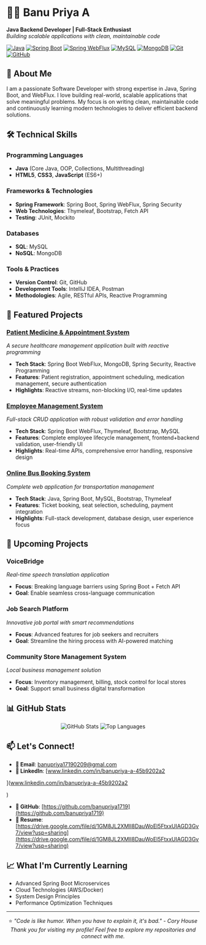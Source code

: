 # 👩‍💻 Banu Priya A

**Java Backend Developer | Full-Stack Enthusiast**  
*Building scalable applications with clean, maintainable code*

[![Java](https://img.shields.io/badge/Java-ED8B00?style=for-the-badge&logo=java&logoColor=white)](https://java.com)
[![Spring Boot](https://img.shields.io/badge/Spring_Boot-6DB33F?style=for-the-badge&logo=spring-boot&logoColor=white)](https://spring.io/projects/spring-boot)
[![Spring WebFlux](https://img.shields.io/badge/Spring_WebFlux-6DB33F?style=for-the-badge&logo=spring&logoColor=white)](https://spring.io/reactive)
[![MySQL](https://img.shields.io/badge/MySQL-4479A1?style=for-the-badge&logo=mysql&logoColor=white)](https://mysql.com)
[![MongoDB](https://img.shields.io/badge/MongoDB-47A248?style=for-the-badge&logo=mongodb&logoColor=white)](https://mongodb.com)
[![Git](https://img.shields.io/badge/Git-F05032?style=for-the-badge&logo=git&logoColor=white)](https://git-scm.com)
[![GitHub](https://img.shields.io/badge/GitHub-181717?style=for-the-badge&logo=github&logoColor=white)](https://github.com)

## 👋 About Me

I am a passionate Software Developer with strong expertise in Java, Spring Boot, and WebFlux. I love building real-world, scalable applications that solve meaningful problems. My focus is on writing clean, maintainable code and continuously learning modern technologies to deliver efficient backend solutions.

## 🛠 Technical Skills

### **Programming Languages**
- **Java** (Core Java, OOP, Collections, Multithreading)
- **HTML5**, **CSS3**, **JavaScript** (ES6+)

### **Frameworks & Technologies**
- **Spring Framework**: Spring Boot, Spring WebFlux, Spring Security
- **Web Technologies**: Thymeleaf, Bootstrap, Fetch API
- **Testing**: JUnit, Mockito

### **Databases**
- **SQL**: MySQL
- **NoSQL**: MongoDB

### **Tools & Practices**
- **Version Control**: Git, GitHub
- **Development Tools**: IntelliJ IDEA, Postman
- **Methodologies**: Agile, RESTful APIs, Reactive Programming

## 🚀 Featured Projects

### **[Patient Medicine & Appointment System](https://github.com/yourusername/patient-medicine-system)**
*A secure healthcare management application built with reactive programming*
- **Tech Stack**: Spring Boot WebFlux, MongoDB, Spring Security, Reactive Programming
- **Features**: Patient registration, appointment scheduling, medication management, secure authentication
- **Highlights**: Reactive streams, non-blocking I/O, real-time updates

### **[Employee Management System](https://github.com/yourusername/employee-management-system)**
*Full-stack CRUD application with robust validation and error handling*
- **Tech Stack**: Spring Boot WebFlux, Thymeleaf, Bootstrap, MySQL
- **Features**: Complete employee lifecycle management, frontend+backend validation, user-friendly UI
- **Highlights**: Real-time APIs, comprehensive error handling, responsive design

### **[Online Bus Booking System](https://github.com/yourusername/bus-booking-system)**
*Complete web application for transportation management*
- **Tech Stack**: Java, Spring Boot, MySQL, Bootstrap, Thymeleaf
- **Features**: Ticket booking, seat selection, scheduling, payment integration
- **Highlights**: Full-stack development, database design, user experience focus

## 🌟 Upcoming Projects

### **VoiceBridge** 
*Real-time speech translation application*
- **Focus**: Breaking language barriers using Spring Boot + Fetch API
- **Goal**: Enable seamless cross-language communication

### **Job Search Platform**
*Innovative job portal with smart recommendations*
- **Focus**: Advanced features for job seekers and recruiters
- **Goal**: Streamline the hiring process with AI-powered matching

### **Community Store Management System**
*Local business management solution*
- **Focus**: Inventory management, billing, stock control for local stores
- **Goal**: Support small business digital transformation

## 📊 GitHub Stats

<p align="center">
  <img src="https://github-readme-stats.vercel.app/api?username=yourusername&show_icons=true&theme=radical&hide_title=true" alt="GitHub Stats" />
  <img src="https://github-readme-stats.vercel.app/api/top-langs/?username=yourusername&layout=compact&theme=radical&hide_title=true" alt="Top Languages" />
</p>

## 📫 Let's Connect!

- **📧 Email**: [banupriya17190209@gmal.com](mailto:banupriya17190209@gmail.com)
- **💼 LinkedIn**: [www.linkedin.com/in/banupriya-a-45b9202a2

](www.linkedin.com/in/banupriya-a-45b9202a2

)
- **🐙 GitHub**: [https://github.com/banupriya1719](https://github.com/banupriya1719)
- **📝 Resume**: [https://drive.google.com/file/d/1GM8JL2XMll8DauWoEl5FtxxUIAGD3Gv7/view?usp=sharing](https://drive.google.com/file/d/1GM8JL2XMll8DauWoEl5FtxxUIAGD3Gv7/view?usp=sharing)

## 📈 What I'm Currently Learning

- Advanced Spring Boot Microservices
- Cloud Technologies (AWS/Docker)
- System Design Principles
- Performance Optimization Techniques

---

<div align="center">

⭐ *"Code is like humor. When you have to explain it, it's bad." - Cory House*  
*Thank you for visiting my profile! Feel free to explore my repositories and connect with me.*

</div>
